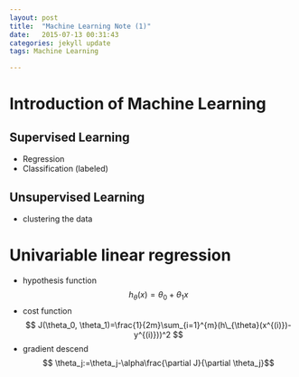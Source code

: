 ```yaml
---
layout: post
title:  "Machine Learning Note (1)"
date:   2015-07-13 00:31:43
categories: jekyll update
tags: Machine Learning

---
```

# Introduction of Machine Learning
## Supervised Learning
- Regression
- Classification (labeled)

## Unsupervised Learning
- clustering the data

# Univariable linear regression
- hypothesis function
$$ h_{\theta}(x)=\theta_0 + \theta_1 x $$
- cost function
$$ J(\theta_0, \theta_1)=\frac{1}{2m}\sum_{i=1}^{m}(h\_{\theta}(x^{(i)})-y^{(i)}))^2 $$
- gradient descend
$$ \theta_j:=\theta_j-\alpha\frac{\partial J}{\partial \theta_j}$$